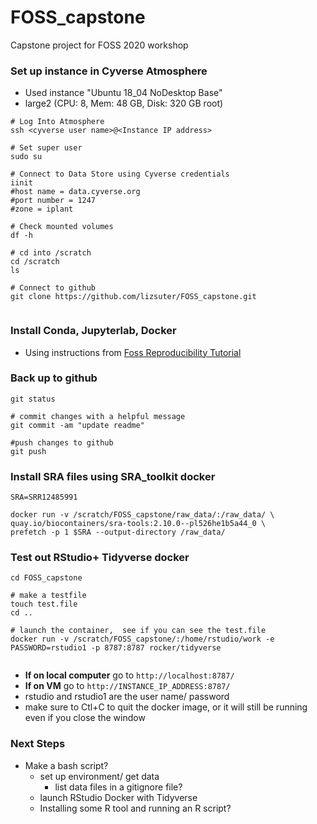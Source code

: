 # FOSS_capstone
Capstone project for FOSS 2020 workshop


### Set up instance in Cyverse Atmosphere
- Used instance "Ubuntu 18_04 NoDesktop Base"
- large2 (CPU: 8, Mem: 48 GB, Disk: 320 GB root)



```
# Log Into Atmosphere
ssh <cyverse user name>@<Instance IP address>

# Set super user
sudo su

# Connect to Data Store using Cyverse credentials
iinit
#host name = data.cyverse.org
#port number = 1247
#zone = iplant

# Check mounted volumes
df -h 

# cd into /scratch
cd /scratch
ls

# Connect to github
git clone https://github.com/lizsuter/FOSS_capstone.git


```

### Install Conda, Jupyterlab, Docker 
- Using instructions from [Foss Reproducibility Tutorial](https://learning.cyverse.org/projects/cyverse-cyverse-reproducbility-tutorial/en/latest/step2.html#install-conda)

### Back up to github
```
git status

# commit changes with a helpful message
git commit -am "update readme"

#push changes to github
git push
```

### Install SRA files using SRA_toolkit docker

```
SRA=SRR12485991

docker run -v /scratch/FOSS_capstone/raw_data/:/raw_data/ \
quay.io/biocontainers/sra-tools:2.10.0--pl526he1b5a44_0 \
prefetch -p 1 $SRA --output-directory /raw_data/
```

### Test out RStudio+ Tidyverse docker

```
cd FOSS_capstone

# make a testfile
touch test.file
cd ..

# launch the container,  see if you can see the test.file
docker run -v /scratch/FOSS_capstone/:/home/rstudio/work -e PASSWORD=rstudio1 -p 8787:8787 rocker/tidyverse


```

- **If on local computer** go to `http://localhost:8787/`  
- **If on VM** go to `http://INSTANCE_IP_ADDRESS:8787/`
- rstudio and rstudio1 are the user name/ password
- make sure to Ctl+C to quit the docker image, or it will still be running even if you close the window


### Next Steps
- Make a bash script?
	- set up environment/ get data
		- list data files in a gitignore file?
	- launch RStudio Docker with Tidyverse
	- Installing some R tool and running an R script?
